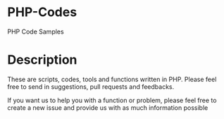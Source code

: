 # PHP-Codes
PHP Code Samples


# Description
These are scripts, codes, tools and functions written in PHP.
Please feel free to send in suggestions, pull requests and feedbacks.

If you want us to help you with a function or problem, please feel free to create a new issue and provide us with as much information possible
